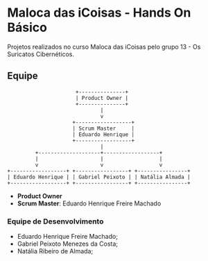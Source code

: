 # Maloca das iCoisas - Hands On Básico

Projetos realizados no curso Maloca das iCoisas pelo grupo 13 - Os Suricatos Cibernéticos.

## Equipe

```
                      +---------------+
                      | Product Owner |
                      +---------------+
                              |
                              v
                     +------------------+
                     | Scrum Master     |
                     | Eduardo Henrique |
                     +------------------+
                              |
         +--------------------+------------------+
         |                    |                  |
         v                    v                  v
+------------------+ +-----------------+ +----------------+
| Eduardo Henrique | | Gabriel Peixoto | | Natália Almada |
+------------------+ +-----------------+ +----------------+

```

- **Product Owner**
- **Scrum Master**: Eduardo Henrique Freire Machado

### Equipe de Desenvolvimento

- Eduardo Henrique Freire Machado;
- Gabriel Peixoto Menezes da Costa;
- Natália Ribeiro de Almada;
